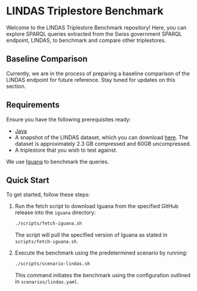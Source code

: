 # LINDAS Triplestore Benchmark

Welcome to the LINDAS Triplestore Benchmark repository!
Here, you can explore SPARQL queries extracted from the Swiss government SPARQL endpoint, LINDAS, to benchmark and compare other triplestores.

## Baseline Comparison

Currently, we are in the process of preparing a baseline comparison of the LINDAS endpoint for future reference.
Stay tuned for updates on this section.

## Requirements

Ensure you have the following prerequisites ready:

- [Java](https://www.java.com/en/)
- A snapshot of the LINDAS dataset, which you can download [here](https://download.zazukoians.org/lindas/lindas_2024-06-14.nq.gz).
  The dataset is approximately 2.3 GB compressed and 60GB uncompressed.
- A triplestore that you wish to test against.

We use [Iguana](https://github.com/dice-group/IGUANA) to benchmark the queries.

## Quick Start

To get started, follow these steps:

1. Run the fetch script to download Iguana from the specified GitHub release into the `iguana` directory:

   ```sh
   ./scripts/fetch-iguana.sh
   ```

   The script will pull the specified version of Iguana as stated in `scripts/fetch-iguana.sh`.

2. Execute the benchmark using the predetermined scenario by running:

   ```sh
   ./scripts/scenario-lindas.sh
   ```

   This command initiates the benchmark using the configuration outlined in `scenarios/lindas.yaml`.
